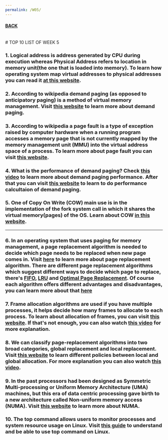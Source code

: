 ```yaml
---
permalink: /W05/
---
```


#### [BACK](../)
<br>
# TOP 10 LIST OF WEEK 5

### 1. Logical address is address generated by CPU during execution whereas Physical Address refers to location in memory unit(the one that is loaded into memory). To learn how operating system map virtual addresses to physical addresses you can read it [at this website](https://www.geeksforgeeks.org/mapping-virtual-addresses-to-physical-addresses/).
### 2. According to wikipedia demand paging (as opposed to anticipatory paging) is a method of virtual memory management. Visit [this website](https://www.javatpoint.com/os-demand-paging) to learn more about demand paging.
### 3. According to wikipedia a page fault is a type of exception raised by computer hardware when a running program accesses a memory page that is not currently mapped by the memory management unit (MMU) into the virtual address space of a process. To learn more about page fault you can visit [this website](https://scoutapm.com/blog/understanding-page-faults-and-memory-swap-in-outs-when-should-you-worry).
### 4. What is the performance of demand paging? Check [this video](https://www.youtube.com/watch?v=z5fH9Y_dG_o) to learn more about demand paging performance. After that you can visit [this website](https://examradar.com/performance-calculation-demand-paging-system/) to learn to do performance calcultaion of demand paging.
### 5. One of Copy On Write (COW) main use is in the implementation of the fork system call in which it shares the virtual memory(pages) of the OS. Learn about COW [in this website](https://www.geeksforgeeks.org/copy-on-write/).

<hr>

### 6. In an operating system that uses paging for memory management, a page replacement algorithm is needed to decide which page needs to be replaced when new page comes in. Visit [here](https://www.geeksforgeeks.org/page-replacement-algorithms-in-operating-systems/) to learn more about page replacement algorithm. There are different page replacement algorithms which suggest different ways to decide which page to replace, there's [FIFO](https://www.geeksforgeeks.org/program-page-replacement-algorithms-set-2-fifo/), [LRU](https://www.geeksforgeeks.org/program-for-least-recently-used-lru-page-replacement-algorithm/) and [Optimal Page Replacement](https://www.geeksforgeeks.org/optimal-page-replacement-algorithm/). Of course each algorithm offers different advantages and disadvantages, you can learn more about that [here](https://www.geeksforgeeks.org/advantages-and-disadvantages-of-various-page-replacement-algorithms/)
### 7. Frame allocation algorithms are used if you have multiple processes, it helps decide how many frames to allocate to each process. To learn about allocation of frames, you can visit [this website](https://basicittopic.com/allocation-of-frames/). If that's not enough, you can also watch [this video](https://www.youtube.com/watch?v=B5i-IAuYO6g) for more explanation.
### 8. We can classify page-replacement algorithms into two broad categories, global replacement and local replacement. Visit [this website](https://codescracker.com/operating-system/local-versus-global-allocation-policies.htm) to learn different policies between local and global allocation. For more explanation you can also watch [this video](https://www.youtube.com/watch?v=DAZSOh77VT4).
### 9. In the past processors had been designed as Symmetric Multi-processing or Uniform Memory Architecture (UMA) machines, but this era of data centric processing gave birth to a new architecture called Non-uniform memory access (NUMA). Visit [this website](http://www.techplayon.com/what-is-numa-non-uniform-memory-access/) to learn more about NUMA.
### 10. The top command allows users to monitor processes and system resource usage on Linux. Visit [this guide](https://www.booleanworld.com/guide-linux-top-command/) to understand and be able to use top command on Linux.
